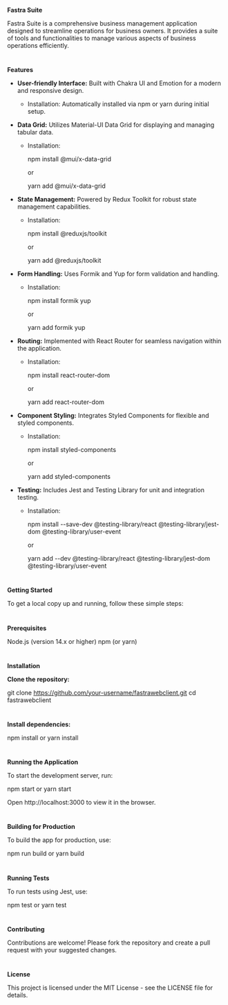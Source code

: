 **Fastra Suite**

Fastra Suite is a comprehensive business management application designed to streamline operations for business owners. It provides a suite of tools and functionalities to manage various aspects of business operations efficiently.
#


**Features**

* **User-friendly Interface:** Built with Chakra UI and Emotion for a modern and responsive design.
  * Installation: Automatically installed via npm or yarn during initial setup.

* **Data Grid:** Utilizes Material-UI Data Grid for displaying and managing tabular data.
  * Installation:
   
    npm install @mui/x-data-grid

    or

    yarn add @mui/x-data-grid


* **State Management:** Powered by Redux Toolkit for robust state management capabilities.
  * Installation: 

    npm install @reduxjs/toolkit

    or

    yarn add @reduxjs/toolkit


* **Form Handling:** Uses Formik and Yup for form validation and handling.
  * Installation:

    npm install formik yup

    or

    yarn add formik yup


* **Routing:** Implemented with React Router for seamless navigation within the application.
  * Installation:
    
    npm install react-router-dom

    or

    yarn add react-router-dom


* **Component Styling:** Integrates Styled Components for flexible and styled components.
  * Installation:
  
    npm install styled-components

    or

    yarn add styled-components


* **Testing:** Includes Jest and Testing Library for unit and integration testing.
  * Installation:

    npm install --save-dev @testing-library/react @testing-library/jest-dom @testing-library/user-event

    or

    yarn add --dev @testing-library/react @testing-library/jest-dom @testing-library/user-event

#


**Getting Started**

To get a local copy up and running, follow these simple steps:
#


**Prerequisites**

Node.js (version 14.x or higher)
npm (or yarn)
#


**Installation**

**Clone the repository:**

git clone https://github.com/your-username/fastrawebclient.git
cd fastrawebclient
#


**Install dependencies:**

npm install
or
yarn install
#


**Running the Application**

To start the development server, run:

npm start
or
yarn start

Open http://localhost:3000 to view it in the browser.
#


**Building for Production**

To build the app for production, use:

npm run build
or
yarn build
#


**Running Tests**

To run tests using Jest, use:

npm test
or
yarn test
#


**Contributing**

Contributions are welcome! Please fork the repository and create a pull request with your suggested changes.
#

**License**

This project is licensed under the MIT License - see the LICENSE file for details.

